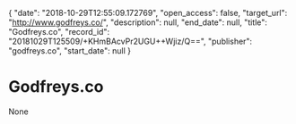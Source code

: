 {
  "date": "2018-10-29T12:55:09.172769", 
  "open_access": false, 
  "target_url": "http://www.godfreys.co/", 
  "description": null, 
  "end_date": null, 
  "title": "Godfreys.co", 
  "record_id": "20181029T125509/+KHmBAcvPr2UGU++Wjiz/Q==", 
  "publisher": "godfreys.co", 
  "start_date": null
}

# Godfreys.co

None